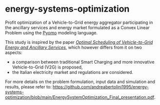 # energy-systems-optimization
Profit optimization of a Vehicle-to-Grid energy aggregator participating in the ancillary services and energy market formulated as a Convex Linear Problem using the [Pyomo](http://www.pyomo.org/) modeling language.  

This study is inspired by the paper *[Optimal Scheduling of Vehicle-to-Grid Energy and Ancillary Services](https://ieeexplore.ieee.org/document/6021358)*, which however differs from it on two aspects:
* a comparison between traditional Smart Charging and more innovative Vehicle-to-Grid (V2G) is proposed,
* the Italian electricity market and regulations are considered.

For more details on the problem formulation, input data and simulation and results, please refer to: https://github.com/andreabertolini1995/energy-systems-optimization/blob/main/EnergySystemOptimization_Final_presentation.pdf. 
